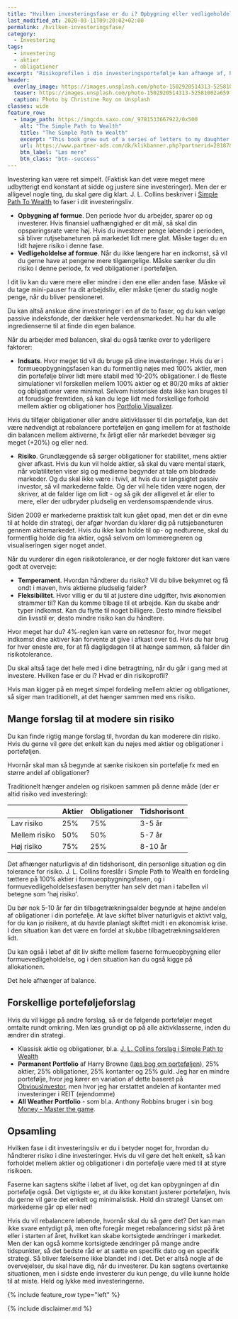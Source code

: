 ```yaml
---
title: "Hvilken investeringsfase er du i? Opbygning eller vedligeholdelse?"
last_modified_at: 2020-03-11T09:20:02+02:00
permalink: /hvilken-investeringsfase/
category:
  - Investering
tags:
  - investering
  - aktier
  - obligationer
excerpt: "Risikoprofilen i din investeringsportefølje kan afhænge af, hvilken fase i dit investeringsliv du er i: formueopbygning eller formuevedligeholdelse"
header:
  overlay_image: https://images.unsplash.com/photo-1502920514313-52581002a659?ixlib=rb-1.2.1&ixid=eyJhcHBfaWQiOjEyMDd9&auto=format&fit=crop&w=1500&q=80
  teaser: https://images.unsplash.com/photo-1502920514313-52581002a659?ixlib=rb-1.2.1&ixid=eyJhcHBfaWQiOjEyMDd9&auto=format&fit=crop&w=400&q=80
  caption: Photo by Christine Roy on Unsplash
classes: wide
feature_row:
  - image_path: https://imgcdn.saxo.com/_9781533667922/0x500
    alt: "The Simple Path to Wealth"
    title: "The Simple Path to Wealth"
    excerpt: "This book grew out of a series of letters to my daughter concerning various things-mostly about money and investing-she was not yet quite ready to hear. Since money is the single most powerful tool we have for navigating this complex world we've created, understanding it is critical."
    url: https://www.partner-ads.com/dk/klikbanner.php?partnerid=28187&bannerid=43264&htmlurl=https://www.saxo.com/dk/the-simple-path-to-wealth_j-l-collins_paperback_9781533667922
    btn_label: "Læs mere"
    btn_class: "btn--success"
---
```


Investering kan være ret simpelt. (Faktisk kan det være meget mere udbytterigt end konstant at sidde og justere sine investeringer). Men der er alligevel nogle ting, du skal gøre dig klart. J. L. Collins beskriver i [Simple Path To Wealth](https://www.partner-ads.com/dk/klikbanner.php?partnerid=28187&bannerid=43264&htmlurl=https://www.saxo.com/dk/the-simple-path-to-wealth_j-l-collins_paperback_9781533667922) to faser i dit investeringsliv.

- **Opbygning af formue**. Den periode hvor du arbejder, sparer op og investerer. Hvis finansiel uafhængighed er dit mål, så skal din opsparingsrate være høj. Hvis du investerer penge løbende i perioden, så bliver rutjsebaneturen på markedet lidt mere glat. Måske tager du en lidt højere risiko i denne fase.
- **Vedligeholdelse af formue**. Når du ikke længere har en indkomst, så vil du gerne have at pengene mere tilgængelige. Måske sænker du din risiko i denne periode, fx ved obligationer i porteføljen.

I dit liv kan du være mere eller mindre i den ene eller anden fase. Måske vil du tage mini-pauser fra dit arbejdsliv, eller måske tjener du stadig nogle penge, når du bliver pensioneret. 

Du kan altså anskue dine investeringer i en af de to faser, og du kan vælge passive indeksfonde, der dækker hele verdensmarkedet. Nu har du alle ingredienserne til at finde din egen balance.

Når du arbejder med balancen, skal du også tænke over to yderligere faktorer:

- **Indsats**. Hvor meget tid vil du bruge på dine investeringer. Hvis du er i formueopbygningsfasen kan du formentlig nøjes med 100% aktier, men din portefølje bliver lidt mere stabil med 10-20% obligationer. I de fleste simulationer vil forskellen mellem 100% aktier og et 80/20 miks af aktier og obligationer være minimal. Selvom historiske data ikke kan bruges til at forudsige fremtiden, så kan du lege lidt med forskellige forhold mellem aktier og obligationer hos [Portfolio Visualizer](https://www.portfoliovisualizer.com/backtest-asset-class-allocation). 

Hvis du tilføjer obligationer eller andre aktivklasser til din portefølje, kan det være nødvendigt at rebalancere porteføljen en gang imellem for at fastholde din balancen mellem aktiverne, fx årligt eller når markedet bevæger sig meget (+20%) og eller ned.

- **Risiko**. Grundlæggende så sørger obligationer for stabilitet, mens aktier giver afkast. Hvis du kun vil holde aktier, så skal du være mental stærk, når volatiliteten viser sig og medierne begynder at tale om blodrøde markeder. Og du skal ikke være i tvivl, at hvis du er langsigtet passiv investor, så vil markederne falde. Og der vil hele tiden være nogen, der skriver, at de falder lige om lidt - og så gik der alligevel et år eller to mere, eller der udbryder pludselig en verdensomspændende virus.

Siden 2009 er markederne praktisk talt kun gået opad, men det er din evne til at holde din strategi, der afgør hvordan du klarer dig på rutsjebaneturen gennem aktiemarkedet. Hvis du ikke kan holde til op- og nedturene, skal du formentlig holde dig fra aktier, også selvom om lommeregneren og visualiseringen siger noget andet.

Når du vurderer din egen risikotolerance, er der nogle faktorer det kan være godt at overveje:

- **Temperament**. Hvordan håndterer du risiko? Vil du blive bekymret og få ondt i maven, hvis aktierne pludselig falder?
- **Fleksibilitet**. Hvor villig er du til at justere dine udgifter, hvis økonomien strammer til? Kan du komme tilbage til et arbejde. Kan du skabe andr typer indkomst. Kan du flytte til noget billigere. Desto mindre fleksibel din livsstil er, desto mindre risiko kan du håndtere.

Hvor meget har du? 4%-reglen kan være en rettesnor for, hvor meget indkomst dine aktiver kan forvente at give i afkast over tid. Hvis du har brug for hver eneste øre, for at få dagligdagen til at hænge sammen, så falder din risikotolerance.

Du skal altså tage det hele med i dine betragtning, når du går i gang med at investere. Hvilken fase er du i? Hvad er din risikoprofil?

Hvis man kigger på en meget simpel fordeling mellem aktier og obligationer, så siger man traditionelt, at det hænger sammen med ens risiko.

## Mange forslag til at modere sin risiko

Du kan finde rigtig mange forslag til, hvordan du kan moderere din risiko. Hvis du gerne vil gøre det enkelt kan du nøjes med aktier og obligationer i porteføljen. 

Hvornår skal man så begynde at sænke risikoen sin portefølje fx med en større andel af obligationer? 

Traditionelt hænger andelen og risikoen sammen på denne måde (der er altid risiko ved investering):

|               | Aktier | Obligationer | Tidshorisont |
|---------------|--------|--------------|--------------|
| Lav risiko    | 25%    | 75%          | 3-5 år       |
| Mellem risiko | 50%    | 50%          | 5-7 år       |
| Høj risiko    | 75%    | 25%          | 8-10 år      |

Det afhænger naturligvis af din tidshorisont, din personlige situation og din tolerance for risiko. J. L. Collins foreslår i Simple Path to Wealth en fordeling tættere på 100% aktier i formueopbygningsfasen, og i formuevedligeholdelsesfasen benytter han selv det man i tabellen vil betegne som 'høj risiko'.

Du bør nok 5-10 år før din tilbagetrækningsalder begynde at højne andelen af obligationer i din portefølje. At lave skiftet bliver naturligvis et aktivt valg, for du kan jo risikere, at du havde planlagt skiftet midt i en økonomisk krise. I den situation kan det være en fordel at skubbe tilbagetrækningsalderen lidt.

Du kan også i løbet af dit liv skifte mellem faserne formueopbygning eller formuevedligeholdelse, og i den situation kan du også kigge på allokationen.

Det hele afhænger af balance.

## Forskellige porteføljeforslag

Hvis du vil kigge på andre forslag, så er de følgende porteføljer meget omtalte rundt omkring. Men læs grundigt op på alle aktivklasserne, inden du ændrer din strategi.

- Klassisk aktie og obligationer, bl.a. [J. L. Collins forslag i Simple Path to Wealth](https://www.partner-ads.com/dk/klikbanner.php?partnerid=28187&bannerid=43264&htmlurl=https://www.saxo.com/dk/the-simple-path-to-wealth_j-l-collins_paperback_9781533667922)
- **Permanent Portfolio** af Harry Browne ([læs bog om porteføljen](https://www.partner-ads.com/dk/klikbanner.php?partnerid=28187&bannerid=43264&htmlurl=https://www.saxo.com/dk/the-permanent-portfolio_craig-rowland_hardback_9781118288252)), 25% aktier, 25% obligationer, 25% kontanter og 25% guld. Jeg har en mindre portefølje, hvor jeg kører en variation af dette baseret på [ObviousInvestor](http://www.obviousinvestor.com), men hvor jeg har erstattet andelen af kontanter med investeringer i REIT (ejendomme)
- **All Weather Portfolio** - som bl.a. Anthony Robbins bruger i sin bog [Money - Master the game](https://www.partner-ads.com/dk/klikbanner.php?partnerid=28187&bannerid=43264&htmlurl=https://www.saxo.com/dk/money-master-the-game_tony-robbins_paperback_9781471148613).

## Opsamling

Hvilken fase i dit investeringsliv er du i betyder noget for, hvordan du håndterer risiko i dine investeringer. Hvis du vil gøre det helt enkelt, så kan forholdet mellem aktier og obligationer i din portefølje være med til at styre risikoen.

Faserne kan sagtens skifte i løbet af livet, og det kan opbygningen af din portefølje også. Det vigtigste er, at du ikke konstant justerer porteføljen, hvis du gerne vil gøre det enkelt og minimalistisk. Hold din strategi! Uanset om markederne går op eller ned!
 
Hvis du vil rebalancere løbende, hvornår skal du så gøre det? Det kan man ikke svare entydigt på, men ofte foregår meget rebalancering sidst på året eller i starten af året, hvilket kan skabe kortsigtede ændringer i markedet. Men der kan også komme kortsigtede ændringer på mange andre tidspunkter, så det bedste råd er at sætte en specifik dato og en specifik strategi. Så bliver følelserne ikke blandet ind i det.
Det er altså nogle af de overvejelser, du skal have dig, når du investerer. Du kan sagtens overtænke situationen, men i sidste ende investerer du kun penge, du ville kunne holde til at miste.
Held og lykke med investeringerne.

{% include feature_row type="left" %}

{% include disclaimer.md %}
